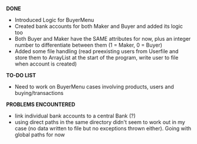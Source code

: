 **DONE**
- Introduced Logic for BuyerMenu
- Created bank accounts for both Maker and Buyer and added its logic too
- Both Buyer and Maker have the SAME attributes for now, plus an integer number to differentiate between them (1 = Maker, 0 = Buyer)
- Added some file handling (read preexisting users from Userfile and store them to ArrayList at the start of the program, write user to file when account is created)

**TO-DO LIST** 
- Need to work on BuyerMenu cases involving products, users and buying/transactions
  
**PROBLEMS ENCOUNTERED**
- link individual bank accounts to a central Bank (?)
- using direct paths in the same directory didn't seem to work out in my case (no data written to file but no exceptions thrown either). Going with global paths for now
